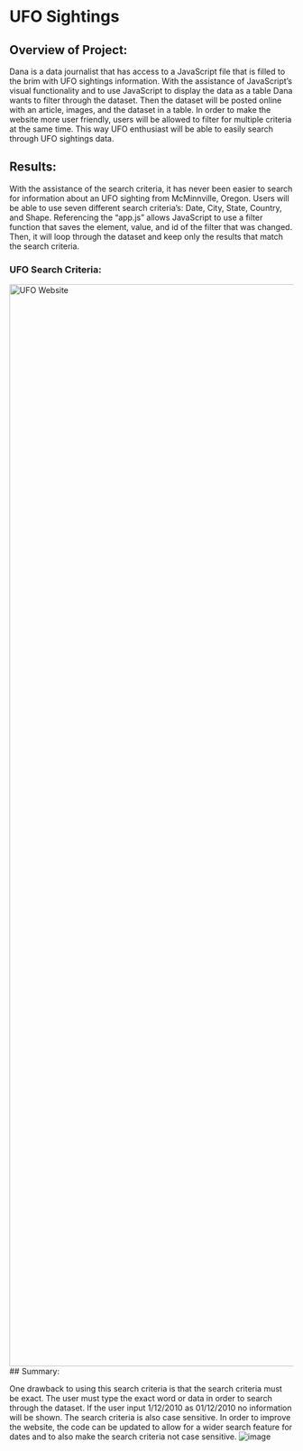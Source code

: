 # UFO Sightings

## Overview of Project:
Dana is a data journalist that has access to a JavaScript file that is filled to the brim with UFO sightings information. With the assistance of JavaScript’s visual functionality and to use JavaScript to display the data as a table Dana wants to filter through the dataset. Then the dataset will be posted online with an article, images, and the dataset in a table. In order to make the website more user friendly, users will be allowed to filter for multiple criteria at the same time. This way UFO enthusiast will be able to easily search through UFO sightings data. 

## Results:
With the assistance of the search criteria, it has never been easier to search for information about an UFO sighting from McMinnville, Oregon. Users will be able to use seven different search criteria’s: Date, City, State, Country, and Shape. Referencing the “app.js” allows JavaScript to use a filter function that saves the element, value, and id of the filter that was changed. Then, it will loop through the dataset and keep only the results that match the search criteria.  

### UFO Search Criteria:
<img width="1920" alt="UFO Website" src="https://user-images.githubusercontent.com/99099706/168453164-636c8833-cdb3-424a-8072-9baab000d6cd.png">
## Summary:

One drawback to using this search criteria is that the search criteria must be exact. The user must type the exact word or data in order to search through the dataset. If the user input 1/12/2010 as 01/12/2010 no information will be shown. The search criteria is also case sensitive. In order to improve the website, the code can be updated to allow for a wider search feature for dates and to also make the search criteria not case sensitive. 
![image](https://user-images.githubusercontent.com/99099706/168453148-83d9ab8e-e83d-4a36-b76f-b455abc91a59.png)
